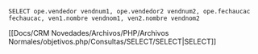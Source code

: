 `SELECT ope.vendedor vendnum1, ope.vendedor2 vendnum2, ope.fechaucac fechaucac, ven1.nombre vendnom1, ven2.nombre vendnom2`

[[Docs/CRM Novedades/Archivos/PHP/Archivos Normales/objetivos.php/Consultas/SELECT/SELECT|SELECT]]